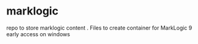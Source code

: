 # marklogic
repo to store marklogic content
             . Files to create container for MarkLogic 9 early access on windows
